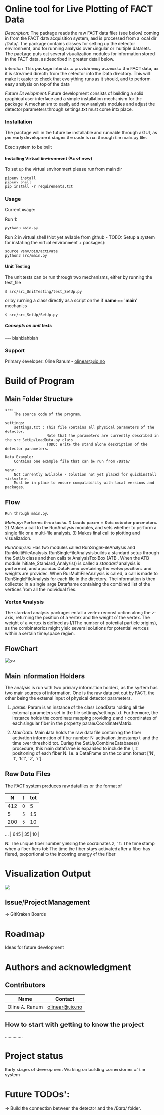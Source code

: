 # Online tool for Live Plotting of FACT Data

_Description:_ The package reads the raw FACT data files (see below) coming in from the FACT data acquisition system, and is processed from a local dir /Data/. The package contains classes for setting up the detector environment, and for running analysis over singular or multiple datasets. The package puts out several visualization modules for information stored in the FACT data, as described in greater detail below.

_Intention:_ This package intends to provide easy access to the FACT data, as it is streamed directly from the detector into the Data directory. This will make it easier to check that everything runs as it should, and to perform easy analysis on top of the data.

_Future Development:_ Future development consists of building a solid graphical user interface and a simple installation mechanism for the package. A mechanism to easily add new analysis modules and adjust the detector parameters through settings.txt must come into place.

### Installation

The package will in the future be installable and runnable through a GUI, as per early development stages the code is run through the main.py file.

Exec system to be built

#### Installing Virtual Environment (As of now)
To set up the virtual environment please run from main dir

    pipenv install
    pipenv shell 
    pip install -r requirements.txt

    
    

### Usage
Current usage:

Run 1:

    python3 main.py

Run 2 in virtual shell (Not yet avilable from github - TODO: Setup a system for installing the virtual environment + packages):

    source venv/bin/activate
    python3 src/main.py
    
#### Unit Testing
The unit tests can be run through two mechanisms, either by running the test_file 

    $ src/src_UnitTesting/test_SetUp.py

or by running a class directly as a script on the if __name__ == '__main__' mechanics

    $ src/src_SetUp/SetUp.py

##### Consepts on unit tests
--- blahblahblah
 

### Support 
Primary developer: Oline Ranum - olinear@uio.no

# Build of Program

## Main Folder Structure
    
    src:        
        The source code of the program. 
        
    settings: 
        settings.txt : This file contains all physical parameters of the detector. 
                       Note that the parameters are currently described in the src_SetUp/LoadData.py class
                       TODO: Write the stand alone description of the detector parameters.
        
    Data_Example:
        Contains one example file that can be run from /Data/
        
    venv: 
        Not currently avilable - Solution not yet placed for quickinstall virtualenv.
        Must be in place to ensure compatability with local versions and packages. 


## Flow

    Run through main.py.

*Main.py*: Performs three tasks. 1) Loads param = Sets detector parameters. 2) Makes a call to the RunAnalysis modules, and sets whether to perform a single file or a multi-file analysis. 3) Makes final call to plotting and visualization.

*RunAnalysis*: Has two modules called RunSingleFileAnalysis and RunMultiFileAnalysis. RunSingleFileAnalysis builds a standard setup through the SetUp class and then calls to AnalysisToolBox [ATB]. When the ATB module Initiate_Standard_Analysis() is called a _standard_ analysis is performed, and a pandas DataFrame containing the vertex positions and weights are provided. When RunMultiFileAnalysis is called, a call is made to RunSingleFileAnalysis for each file in the directory. The information is then collected in a single large Dataframe containing the combined list of the vertices from all the individual files. 

### Vertex Analysis 
The standard analysis packages entail a vertex reconstruction along the z-axis, returning the position of a vertex and the weight of the vertex. 
The weight of a vertex is defined as 1/(The number of potential particle origins), as the combinatorics might yield several solutions for potential vertices within a certain time/space region. 

## FlowChart
![yo](Images/ProgramFlowChart.gif)

## Main Information Holders
The analysis is run with two primary information holders, as the system has two main sources of information. One is the raw data put out by FACT, the other being the external input of physical detector parameters. 


1. *param:* Param is an instance of the class LoadData holding all the external parameters set in the file settings/settings.txt. Furthermore, the instance holds the coordinate mapping providing z and r coordinates of each singular fiber in the property param.CoordinateMatrix. 
        
2. *MainData:* Main data holds the raw data file containing the fiber activation information of fiber number N, activation timestamp t, and the time over threshold tot. During the SetUp.CombineDatabases() procedure, this main dataframe is expanded to include the r, z positioning of each fiber N. I.e. a DataFrame on the column format ['N', 't', 'tot', 'z', 'r'].


## Raw Data Files
The FACT system produces raw datafiles on the format of

| **N**   | **t** | **tot** |
|-----|---|-----|
| 412 | 0 | 5   |
| 5   | 5 | 15  |
| 200 | 5 | 10  |
...
| 645 | 35| 10  |


N: The unique fiber number yielding the coordinates z, r
t: The time stamp when a fiber fiers 
tot: The time the fiber stays activated after a fiber has fiered, proportional to the incoming energy of the fiber

# Visualization Output
![](Images/test_gif.gif)


## Issue/Project Management
-> GitKraken Boards


# Roadmap
Ideas for future development

# Authors and acknowledgment

## Contributors 
| **Name**   | **Contact** |
|-----|---|
| Oline A. Ranum | olinear@uio.no | 
    
    
## How to start with getting to know the project 
..............

# Project status
Early stages of development 
Working on building cornerstones of the system 


# Future TODOs':
 -> Build the connection between the detector and the _/Data/_ folder. 
